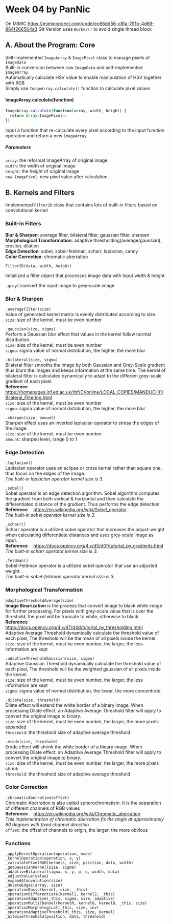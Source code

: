 # Week 04 by PanNic  
  
On MIMIC
https://mimicproject.com/code/ec66dd56-c8fa-791b-4d69-884f266564a3 
Git Version uses `Worker()` to avoid single thread block
 
## A. About the Program: Core  
Self-implemented `ImageArray` & `ImagePixel` class to manage pixels of `ImageData`  
Built-in conversion between raw `ImageData` and self-implemented `ImageArray`  
Automatically calculate HSV value to enable manipulation of HSV together with RGB  
Simply use `ImageArray.calculate()` function to calculate pixel values  

#### ImageArray.calculate(function)  
``` javascript
ImageArray.calculate(function(array, width, height) {  
  return Array<ImagePixel>;  
})  
```
  
Input a function that re-calculate every pixel according to the input function operation and return a new `ImageArray`
##### Parameters
`array`: the reformat ImageArray of original image  
`width`: the width of original image  
`height`: the height of original image  
`new ImagePixel`: new pixel value after calculation  
  
## B. Kernels and Filters
Implemented `Filter2D` class that contains lots of built-in filters based on convolutional kernel  

### Built-in Filters
**Blur & Sharpen**: average filter, bilateral filter, gaussian filter, sharpen  
**Morphological Transformation**: adaptive thresholding(average/gaussian), erosion, dilation  
**Edge Detection**: sobel, sobel-feldman, scharr, laplacian, canny  
**Color Correction**: chromatic aberration  
  
`Filter2D(data, width, height)`  
  
Initialized a filter object that processes image data with input width & height  

`.grey()`convert the input image to grey-scale image

### Blur & Sharpen

`.averageFilter(size)`  
Value of generated kernel matrix is evenly distributed according to size.  
`size`: size of the kernel, must be even number  

`.gaussian(size, sigma)`  
Perform a Gaussian blur effect that values in the kernel follow normal distribution.  
`size`: size of the kernel, must be even number  
`sigma`: sigma value of normal distribution, the higher, the more blur  

`.bilateral(size, sigma)`  
Bilateral filter smooths the image by both Gaussian and Grey-Scale gradient thus blurs the images and keeps information at the same time. The kernel of bilateral filter is calculated dynamically to adapt to the different grey-scale gradient of each pixel.  
**Reference**  https://homepages.inf.ed.ac.uk/rbf/CVonline/LOCAL_COPIES/MANDUCHI1/Bilateral_Filtering.html  
`size`: size of the kernel, must be even number  
`sigma`: sigma value of normal distribution, the higher, the more blur  

`.sharpen(size, amount)`  
Sharpen effect uses an inverted laplacian operator to stress the edges of the image.  
`size`: size of the kernel, must be even number  
`amount`: sharpen level, range 0 to 1  

### Edge Detection

`.laplacian()`  
Laplacian operator uses an eclipse or cross kernel rather than square one, thus focus on the edges of the image.  
*The built-in laplacian operator kernel size is 3.*  

`.sobel()`  
Sobel operator is an edge detection algorithm. Sobel algorithm computes the gradient from both vertical & horizontal and then calculate the differentiated distance of the gradient. Thus performs the edge detection.  
**Reference**  https://en.wikipedia.org/wiki/Sobel_operator  
*The built-in sobel operator kernel size is 3.*

`.scharr()`  
Scharr operator is a utilized sobel operator that increases the adjust-weight when calculating differentiate distances and uses grey-scale image as input.  
**Reference**  https://docs.opencv.org/4.x/d5/d0f/tutorial_py_gradients.html  
*The built-in scharr operator kernel size is 3.*  

`.feldman()`  
Sobel-Feldman operator is a utilized sobel operator that use an adjusted weight.  
*The built-in sobel-feldman operator kernel size is 3.*  

### Morphological Transformation

`adaptiveThresholdAverage(size)`  
**Image Binarization** is the process that convert image to black white image for further processing. For pixels with grey-scale value that is over the threshold, the pixel will be truncate to white, otherwise to black  
**Reference**  https://docs.opencv.org/4.x/d7/d4d/tutorial_py_thresholding.html  
Adaptive Average Threshold dynamically calculate the threshold value of each pixel, The threshold will be the mean of all pixels inside the kernel.  
`size`: size of the kernel, must be even number, the larger, the less information are kept  

`.adaptiveThresholdGaussian(size, sigma)`  
Adaptive Gaussian Threshold dynamically calculate the threshold value of each pixel, The threshold will be the weighted gaussian of all pixels inside the kernel.  
`size`: size of the kernel, must be even number, the larger, the less information are kept  
`sigma`: sigma value of normal distribution, the lower, the more concentrate  

`.dilate(size, threshold)`  
Dilate effect will extend the white border of a binary image. When processing Dilate effect, an Adaptive Average Threshold filter will apply to convert the original image to binary.  
`size`: size of the kernel, must be even number, the larger, the more pixels expanded  
`threshold`: the threshold size of adaptive average threshold  

`.erode(size, threshold)`  
Erode effect will shrink the white border of a binary image. When processing Dilate effect, an Adaptive Average Threshold filter will apply to convert the original image to binary.  
`size`: size of the kernel, must be even number, the larger, the more pixels shrink  
`threshold`: the threshold size of adaptive average threshold  

### Color Correction

`.chromaticAberration(offset)`  
Chromatic Aberration is also called spherochromatism. It is the separation of different channels of RGB values  
**Reference**  https://en.wikipedia.org/wiki/Chromatic_aberration  
*This implementation of chromatic aberration fix the angle at approximately 60 degrees with fixed channel direction*  
`offset`: the offset of channels to origin, the larger, the more obvious  

### Functions
```
_applyKernelOperation(operation, mode)
_kernelOperation(operation, x, y)
_calculatePixelRGB(kernels, size, position, data, width)
_getGaussianKernel(size, sigma)
_adaptiveBilateral(sigma, x, y, p, q, width, data)
_adjustValue(value)
_expand4Convolution(size)
_deleteEdges(array, size)
_operationBasic(kernel, size, _this)
_operationDifferentiate(kernel1, kernel2, _this)
_operationAdaptive(_this, sigma, size, adaptive)
_operationMultiChannel(kernelR, kernelG, kernelB, _this, size)
_operationMorphological(_this, size, inv)
_operationAdaptiveThreshold(_this, size, kernel)
_bitwiseThreshold(position, data, threshold)
```
